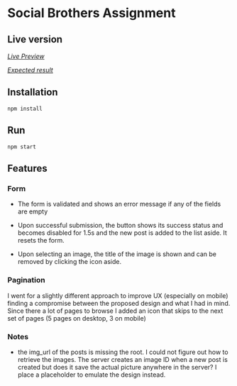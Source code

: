 # Social Brothers Assignment

## Live version

[_Live Preview_](https://www.ithinkitsfun.it/)

[_Expected result_](https://bitbucket.org/socialbrothers/sollicitatie-case-front-end/raw/c55790630ada25caf1f5bfb7aa32a3b96ce56e85/example.png)

## Installation

```
npm install
```

## Run

```
npm start
```

## Features

### Form

- The form is validated and shows an error message if any of the fields are empty

- Upon successful submission, the button shows its success status and becomes disabled for 1.5s and the new post is added to the list aside. It resets the form.

- Upon selecting an image, the title of the image is shown and can be removed by clicking the icon aside.

### Pagination

I went for a slightly different approach to improve UX (especially on mobile) finding a compromise between the proposed design and what I had in mind. Since there a lot of pages to browse I added an icon that skips to the next set of pages (5 pages on desktop, 3 on mobile)

### Notes

- the img_url of the posts is missing the root. I could not figure out how to retrieve the images. The server creates an image ID when a new post is created but does it save the actual picture anywhere in the server?
  I place a placeholder to emulate the design instead.
